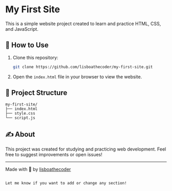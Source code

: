# My First Site

This is a simple website project created to learn and practice HTML, CSS, and JavaScript.

## 🚀 How to Use

1. Clone this repository:
   ```bash
   git clone https://github.com/lisboathecoder/my-first-site.git
   ```
2. Open the `index.html` file in your browser to view the website.

## 📁 Project Structure

```
my-first-site/
├── index.html
├── style.css
└── script.js
```

## ✍️ About

This project was created for studying and practicing web development. Feel free to suggest improvements or open issues!

---

Made with 💜 by [lisboathecoder](https://github.com/lisboathecoder)
```

Let me know if you want to add or change any section!